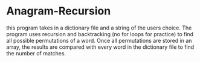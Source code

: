 # Anagram-Recursion

this program takes in a dictionary file and a string of the users choice. The program uses recursion and backtracking (no for loops for practice) to find all possible permutations of a word. Once all permutations are stored in an array, the results are compared with every word in the dictionary file to find the number of matches. 
